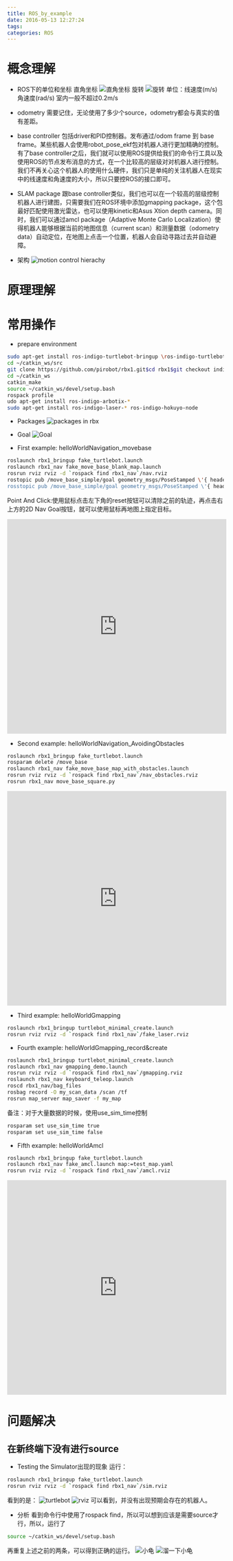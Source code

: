 ```yaml
---
title: ROS_by_example
date: 2016-05-13 12:27:24
tags:
categories: ROS
---
```

# 概念理解
- ROS下的单位和坐标
直角坐标 
![直角坐标](ROS_by_example/coordin.png)
旋转
![旋转](ROS_by_example/rotation.png)
单位：线速度(m/s) 角速度(rad/s) 室内一般不超过0.2m/s
<!--more-->

- odometry
需要记住，无论使用了多少个source，odometry都会与真实的值有差距。

- base controller
包括driver和PID控制器。发布通过/odom frame 到 base frame。某些机器人会使用robot_pose_ekf包对机器人进行更加精确的控制。
有了base controller之后，我们就可以使用ROS提供给我们的命令行工具以及使用ROS的节点发布消息的方式，在一个比较高的层级对对机器人进行控制。我们不再关心这个机器人的使用什么硬件，我们只是单纯的关注机器人在现实中的线速度和角速度的大小，所以只要控ROS的接口即可。

- SLAM package
跟base controller类似，我们也可以在一个较高的层级控制机器人进行建图，只需要我们在ROS环境中添加gmapping package，这个包最好匹配使用激光雷达，也可以使用kinetic和Asus Xtion depth camera。同时，我们可以通过amcl package（Adaptive Monte Carlo Localization）使得机器人能够根据当前的地图信息（current scan）和测量数据（odometry data）自动定位，在地图上点击一个位置，机器人会自动寻路过去并自动避障。

- 架构
![motion control hierachy](ROS_by_example/arci.png)



# 原理理解
# 常用操作
- prepare environment
``` bash
sudo apt-get install ros-indigo-turtlebot-bringup \ros-indigo-turtlebot-create-desktop ros-indigo-openni-* \ros-indigo-openni2-* ros-indigo-freenect-* ros-indigo-usb-cam \ros-indigo-laser-* ros-indigo-hokuyo-node \ros-indigo-audio-common gstreamer0.10-pocketsphinx \ros-indigo-pocketsphinx ros-indigo-slam-gmapping \ros-indigo-joystick-drivers python-rosinstall \ros-indigo-orocos-kdl ros-indigo-python-orocos-kdl \python-setuptools ros-indigo-dynamixel-motor-* \libopencv-dev python-opencv ros-indigo-vision-opencv \ros-indigo-depthimage-to-laserscan ros-indigo-arbotix-* \ros-indigo-turtlebot-teleop ros-indigo-move-base \ros-indigo-map-server ros-indigo-fake-localization \ros-indigo-amcl git subversion mercurial
cd ~/catkin_ws/src
git clone https://github.com/pirobot/rbx1.git$cd rbx1$git checkout indigo-devel
cd ~/catkin_ws
catkin_make
source ~/catkin_ws/devel/setup.bash
rospack profile
udo apt-get install ros-indigo-arbotix-*
sudo apt-get install ros-indigo-laser-* ros-indigo-hokuyo-node
```
- Packages
![packages in rbx](ROS_by_example/files.png)

- Goal
![Goal](ROS_by_example/goal.png)

- First example: helloWorldNavigation_movebase
``` bash
roslaunch rbx1_bringup fake_turtlebot.launch
roslaunch rbx1_nav fake_move_base_blank_map.launch
rosrun rviz rviz -d `rospack find rbx1_nav`/nav.rviz
rostopic pub /move_base_simple/goal geometry_msgs/PoseStamped \'{ header: { frame_id: "map"  }, pose: { position: { x: 1.0, y: 0, z: 0  }, orientation: { x: 0, y: 0, z: 0, w: 1  }  }  }'
rosstopic pub /move_base_simple/goal geometry_msgs/PoseStamped \'{ header: { frame_id: "map"  }, pose: { position: { x: 0, y: 0, z: 0  }, orientation: { x: 0, y: 0, z: 0, w: 1  }  }  }''
```
Point And Click:使用鼠标点击左下角的reset按钮可以清除之前的轨迹，再点击右上方的2D Nav Goal按钮，就可以使用鼠标再地图上指定目标。
<iframe height=498 width=510 src="http://player.youku.com/embed/XMTU3Njk1Nzc0OA==" frameborder=0 allowfullscreen></iframe>

- Second example: helloWorldNavigation_AvoidingObstacles
``` bash
roslaunch rbx1_bringup fake_turtlebot.launch
rosparam delete /move_base
roslaunch rbx1_nav fake_move_base_map_with_obstacles.launch
rosrun rviz rviz -d `rospack find rbx1_nav`/nav_obstacles.rviz
rosrun rbx1_nav move_base_square.py
```
<iframe height=498 width=510 src="http://player.youku.com/embed/XMTU3Nzg2Njk2NA==" frameborder=0 allowfullscreen></iframe>

- Third example: helloWorldGmapping
``` bash
roslaunch rbx1_bringup turtlebot_minimal_create.launch
rosrun rviz rviz -d `rospack find rbx1_nav`/fake_laser.rviz
```

- Fourth example: helloWorldGmapping_record&create
``` bash
roslaunch rbx1_bringup turtlebot_minimal_create.launch
roslaunch rbx1_nav gmapping_demo.launch
rosrun rviz rviz -d `rospack find rbx1_nav`/gmapping.rviz
roslaunch rbx1_nav keyboard_teleop.launch
roscd rbx1_nav/bag_files
rosbag record -O my_scan_data /scan /tf
rosrun map_server map_saver -f my_map
```
备注：对于大量数据的时候，使用use_sim_time控制
``` bash
rosparam set use_sim_time true
rosparam set use_sim_time false
```
- Fifth example: helloWorldAmcl
``` bash
roslaunch rbx1_bringup fake_turtlebot.launch
roslaunch rbx1_nav fake_amcl.launch map:=test_map.yaml
rosrun rviz rviz -d `rospack find rbx1_nav`/amcl.rviz
```
<iframe height=498 width=510 src="http://player.youku.com/embed/XMTU3Nzg1OTc5Mg==" frameborder=0 allowfullscreen></iframe>

# 问题解决
## 在新终端下没有进行source
- Testing the Simulator出现的现象
运行：
``` bash
roslaunch rbx1_bringup fake_turtlebot.launch
rosrun rviz rviz -d `rospack find rbx1_nav`/sim.rviz
```
看到的是：
![turtlebot](ROS_by_example/ar_roboct.png)
![rviz](ROS_by_example/sim_rviz.png)
可以看到，并没有出现预期会存在的机器人。
- 分析
看到命令行中使用了rospack find，所以可以想到应该是需要source才行，所以，运行了
``` bash
source ~/catkin_ws/devel/setup.bash
```
再重复上述之前的两条，可以得到正确的运行。
![小龟](ROS_by_example/ar_roboct_true.png)
![溜一下小龟](ROS_by_example/trunaround_ar_rob.png)
